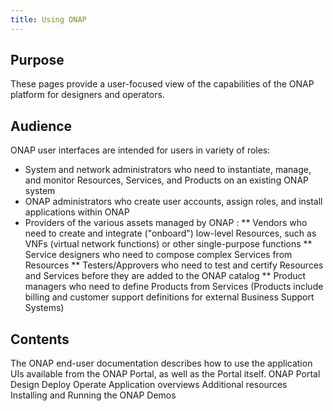 ```yaml
---
title: Using ONAP
---
```


## Purpose
These pages provide a user-focused view of the capabilities of the ONAP platform for designers and operators.

## Audience
ONAP user interfaces are intended for users in variety of roles:
* System and network administrators who need to instantiate, manage, and monitor Resources, Services, and Products on an existing ONAP system
* ONAP administrators who create user accounts, assign roles, and install applications within ONAP
* Providers of the various assets managed by ONAP :
  ** Vendors who need to create and integrate ("onboard") low-level Resources, such as VNFs (virtual network functions) or other single-purpose functions
  ** Service designers who need to compose complex Services from Resources
  ** Testers/Approvers who need to test and certify Resources and Services before they are added to the ONAP catalog
  ** Product managers who need to define Products from Services (Products include billing and customer support definitions for external Business Support Systems)
## Contents
The ONAP end-user documentation describes how to use the application UIs available from the ONAP Portal, as well as the Portal itself. 
ONAP Portal
Design
Deploy
Operate
Application overviews
Additional resources
Installing and Running the ONAP Demos

